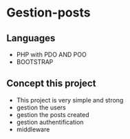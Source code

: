 # Gestion-posts
## Languages 
* PHP with PDO AND POO
* BOOTSTRAP
## Concept this project
* This project is very simple and strong
* gestion the users
* gestion the posts created 
* gestion authentification
* middleware

